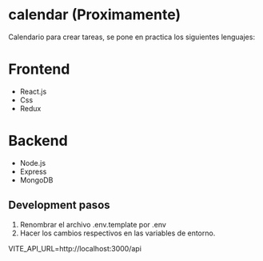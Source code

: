 # calendar (Proximamente)

Calendario para crear tareas, se pone en practica los siguientes lenguajes:

# Frontend

- React.js
- Css
- Redux

# Backend

- Node.js
- Express
- MongoDB

## Development pasos

1. Renombrar el archivo .env.template por .env
2. Hacer los cambios respectivos en las variables de entorno.

VITE_API_URL=http://localhost:3000/api
